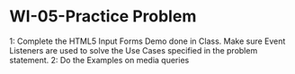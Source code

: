 # WI-05-Practice Problem

1: Complete the HTML5 Input Forms Demo done in Class. Make sure Event Listeners are used to solve the Use Cases specified in the problem statement.
2: Do the Examples on media queries 